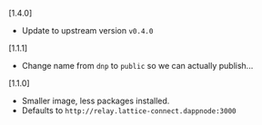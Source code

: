 [1.4.0]
* Update to upstream version `v0.4.0`

[1.1.1]
* Change name from `dnp` to `public` so we can actually publish...

[1.1.0]
* Smaller image, less packages installed.
* Defaults to `http://relay.lattice-connect.dappnode:3000`

